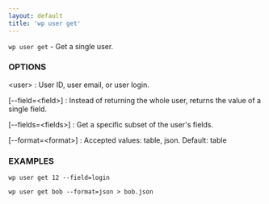 ```yaml
---
layout: default
title: 'wp user get'
---
```


`wp user get` - Get a single user.

### OPTIONS

&lt;user&gt;
: User ID, user email, or user login.

[\--field=&lt;field&gt;]
: Instead of returning the whole user, returns the value of a single field.

[\--fields=&lt;fields&gt;]
: Get a specific subset of the user's fields.

[\--format=&lt;format&gt;]
: Accepted values: table, json. Default: table

### EXAMPLES

    wp user get 12 --field=login

    wp user get bob --format=json > bob.json

